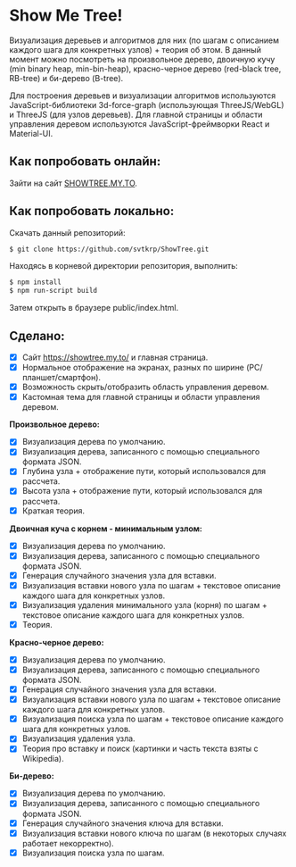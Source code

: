 # Show Me Tree!
Визуализация деревьев и алгоритмов для них (по шагам с описанием каждого шага для конкретных узлов) + теория об этом. В данный момент можно посмотреть на произвольное дерево, двоичную кучу (min binary heap, min-bin-heap), красно-черное дерево (red-black tree, RB-tree) и би-дерево (B-tree).

Для построения деревьев и визуализации алгоритмов используются JavaScript-библиотеки 3d-force-graph (использующая ThreeJS/WebGL) и ThreeJS (для узлов деревьев).
Для главной страницы и области управления деревом используются JavaScript-фреймворки React и Material-UI.

## Как попробовать онлайн:
Зайти на сайт [SHOWTREE.MY.TO](https://showtree.my.to/).

## Как попробовать локально:
Скачать данный репозиторий:
```sh
$ git clone https://github.com/svtkrp/ShowTree.git
```
Находясь в корневой директории репозитория, выполнить:
```sh
$ npm install
$ npm run-script build
```
Затем открыть в браузере public/index.html.

## Сделано:
- [x] Сайт https://showtree.my.to/ и главная страница.
- [x] Нормальное отображение на экранах, разных по ширине (PC/планшет/смартфон).
- [x] Возможность скрыть/отобразить область управления деревом.
- [x] Кастомная тема для главной страницы и области управления деревом.

**Произвольное дерево:**
- [x] Визуализация дерева по умолчанию.
- [x] Визуализация дерева, записанного с помощью специального формата JSON.
- [x] Глубина узла + отображение пути, который использовался для рассчета.
- [x] Высота узла + отображение пути, который использовался для рассчета.
- [x] Краткая теория.

**Двоичная куча с корнем - минимальным узлом:**
- [x] Визуализация дерева по умолчанию.
- [x] Визуализация дерева, записанного с помощью специального формата JSON.
- [x] Генерация случайного значения узла для вставки.
- [x] Визуализация вставки нового узла по шагам + текстовое описание каждого шага для конкретных узлов.
- [x] Визуализация удаления минимального узла (корня) по шагам + текстовое описание каждого шага для конкретных узлов.
- [x] Теория.

**Красно-черное дерево:**
- [x] Визуализация дерева по умолчанию.
- [x] Визуализация дерева, записанного с помощью специального формата JSON.
- [x] Генерация случайного значения узла для вставки.
- [x] Визуализация вставки нового узла по шагам + текстовое описание каждого шага для конкретных узлов.
- [x] Визуализация поиска узла по шагам + текстовое описание каждого шага для конкретных узлов.
- [x] Визуализация удаления узла.
- [x] Теория про вставку и поиск (картинки и часть текста взяты с Wikipedia).

**Би-дерево:**
- [x] Визуализация дерева по умолчанию.
- [x] Визуализация дерева, записанного с помощью специального формата JSON.
- [x] Генерация случайного значения ключа для вставки.
- [x] Визуализация вставки нового ключа по шагам (в некоторых случаях работает некорректно).
- [x] Визуализация поиска узла по шагам.
